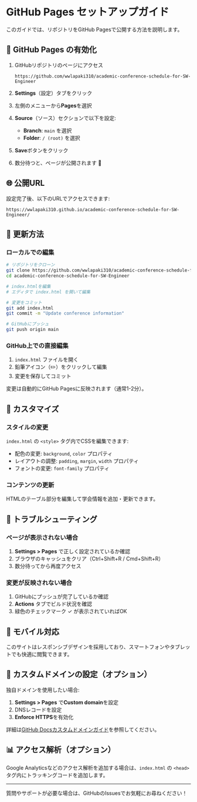 # GitHub Pages セットアップガイド

このガイドでは、リポジトリをGitHub Pagesで公開する方法を説明します。

## 🚀 GitHub Pages の有効化

1. GitHubリポジトリのページにアクセス
   ```
   https://github.com/wwlapaki310/academic-conference-schedule-for-SW-Engineer
   ```

2. **Settings**（設定）タブをクリック

3. 左側のメニューから**Pages**を選択

4. **Source**（ソース）セクションで以下を設定:
   - **Branch**: `main` を選択
   - **Folder**: `/ (root)` を選択

5. **Save**ボタンをクリック

6. 数分待つと、ページが公開されます 🎉

## 🌐 公開URL

設定完了後、以下のURLでアクセスできます:

```
https://wwlapaki310.github.io/academic-conference-schedule-for-SW-Engineer/
```

## 📝 更新方法

### ローカルでの編集

```bash
# リポジトリをクローン
git clone https://github.com/wwlapaki310/academic-conference-schedule-for-SW-Engineer.git
cd academic-conference-schedule-for-SW-Engineer

# index.htmlを編集
# エディタで index.html を開いて編集

# 変更をコミット
git add index.html
git commit -m "Update conference information"

# GitHubにプッシュ
git push origin main
```

### GitHub上での直接編集

1. `index.html` ファイルを開く
2. 鉛筆アイコン（✏️）をクリックして編集
3. 変更を保存してコミット

変更は自動的にGitHub Pagesに反映されます（通常1-2分）。

## 🎨 カスタマイズ

### スタイルの変更

`index.html` の `<style>` タグ内でCSSを編集できます:

- 配色の変更: `background`, `color` プロパティ
- レイアウトの調整: `padding`, `margin`, `width` プロパティ
- フォントの変更: `font-family` プロパティ

### コンテンツの更新

HTMLのテーブル部分を編集して学会情報を追加・更新できます。

## 🔧 トラブルシューティング

### ページが表示されない場合

1. **Settings > Pages** で正しく設定されているか確認
2. ブラウザのキャッシュをクリア（Ctrl+Shift+R / Cmd+Shift+R）
3. 数分待ってから再度アクセス

### 変更が反映されない場合

1. GitHubにプッシュが完了しているか確認
2. **Actions** タブでビルド状況を確認
3. 緑色のチェックマーク ✓ が表示されていればOK

## 📱 モバイル対応

このサイトはレスポンシブデザインを採用しており、スマートフォンやタブレットでも快適に閲覧できます。

## 🔗 カスタムドメインの設定（オプション）

独自ドメインを使用したい場合:

1. **Settings > Pages** で**Custom domain**を設定
2. DNSレコードを設定
3. **Enforce HTTPS**を有効化

詳細は[GitHub Docsカスタムドメインガイド](https://docs.github.com/ja/pages/configuring-a-custom-domain-for-your-github-pages-site)を参照してください。

## 📊 アクセス解析（オプション）

Google Analyticsなどのアクセス解析を追加する場合は、`index.html` の `<head>` タグ内にトラッキングコードを追加します。

---

質問やサポートが必要な場合は、GitHubのIssuesでお気軽にお尋ねください！
